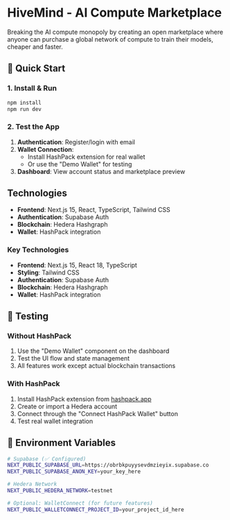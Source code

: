 # HiveMind - AI Compute Marketplace

Breaking the AI compute monopoly by creating an open marketplace where anyone can purchase a global network of compute to train their models, cheaper and faster.

## 🚀 Quick Start
### 1. Install & Run
```bash
npm install
npm run dev
```

### 2. Test the App
1. **Authentication**: Register/login with email
2. **Wallet Connection**: 
   - Install HashPack extension for real wallet
   - Or use the "Demo Wallet" for testing
3. **Dashboard**: View account status and marketplace preview

## Technologies

- **Frontend**: Next.js 15, React, TypeScript, Tailwind CSS
- **Authentication**: Supabase Auth
- **Blockchain**: Hedera Hashgraph
- **Wallet**: HashPack integration

### Key Technologies
- **Frontend**: Next.js 15, React 18, TypeScript
- **Styling**: Tailwind CSS
- **Authentication**: Supabase Auth
- **Blockchain**: Hedera Hashgraph
- **Wallet**: HashPack integration

## 🧪 Testing

### Without HashPack
1. Use the "Demo Wallet" component on the dashboard
2. Test the UI flow and state management
3. All features work except actual blockchain transactions

### With HashPack
1. Install HashPack extension from [hashpack.app](https://www.hashpack.app/)
2. Create or import a Hedera account
3. Connect through the "Connect HashPack Wallet" button
4. Test real wallet integration

## 📝 Environment Variables

```bash
# Supabase (✅ Configured)
NEXT_PUBLIC_SUPABASE_URL=https://obrbkpuyysevdmzieyix.supabase.co
NEXT_PUBLIC_SUPABASE_ANON_KEY=your_key_here

# Hedera Network
NEXT_PUBLIC_HEDERA_NETWORK=testnet

# Optional: WalletConnect (for future features)
NEXT_PUBLIC_WALLETCONNECT_PROJECT_ID=your_project_id_here
```
